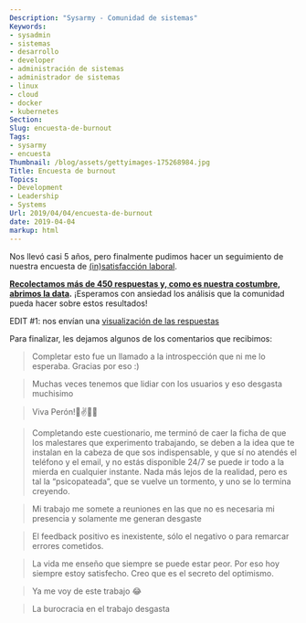 ```yaml
---
Description: "Sysarmy - Comunidad de sistemas"
Keywords:
- sysadmin 
- sistemas
- desarrollo
- developer
- administración de sistemas
- administrador de sistemas
- linux
- cloud
- docker
- kubernetes
Section: 
Slug: encuesta-de-burnout
Tags:
- sysarmy
- encuesta
Thumbnail: /blog/assets/gettyimages-175268984.jpg
Title: Encuesta de burnout
Topics:
- Development
- Leadership
- Systems
Url: 2019/04/04/encuesta-de-burnout
date: 2019-04-04
markup: html
---
```


<p>Nos llevó casi 5 años, pero finalmente pudimos hacer un seguimiento de nuestra encuesta de <a href="2014/11/14/s01e02-encuesta-de-insatisfaccion-laboral/">(in)satisfacción laboral</a>.</p>
<p><strong><a href="https://docs.google.com/spreadsheets/d/16EpuM7gi4wCSryrsaX0VMMN6e6Vr4JHe-ek1mm-gyFE/edit#gid=896578516">Recolectamos más de 450 respuestas y, como es nuestra costumbre, abrimos la data</a>.</strong> ¡Esperamos con ansiedad los análisis que la comunidad pueda hacer sobre estos resultados!</p>
<p>EDIT #1: nos envían una <a href="https://docs.google.com/document/d/1PEXfq1N0tUQPAhIvloINRpeciiV-eMG-BPwlHON5ywY/edit?ts=5ca6ae58">visualización de las respuestas</a></p>
<p>Para finalizar, les dejamos algunos de los comentarios que recibimos:</p>
<blockquote><p>Completar esto fue un llamado a la introspección que ni me lo esperaba. Gracias por eso :)</p></blockquote>
<blockquote><p>Muchas veces tenemos que lidiar con los usuarios y eso desgasta muchisimo</p></blockquote>
<blockquote><p>Viva Perón!🤘✌🎸💚</p></blockquote>
<blockquote><p>Completando este cuestionario, me terminó de caer la ficha de que los malestares que experimento trabajando, se deben a la idea que te instalan en la cabeza de que sos indispensable, y que sí no atendés el teléfono y el email, y no estás disponible 24/7 se puede ir todo a la mierda en cualquier instante. Nada más lejos de la realidad, pero es tal la “psicopateada”, que se vuelve un tormento, y uno se lo termina creyendo.</p></blockquote>
<blockquote><p>Mi trabajo me somete a reuniones en las que no es necesaria mi presencia y solamente me generan desgaste</p></blockquote>
<blockquote><p>El feedback positivo es inexistente, sólo el negativo o para remarcar errores cometidos.</p></blockquote>
<blockquote><p>La vida me enseño que siempre se puede estar peor. Por eso hoy siempre estoy satisfecho. Creo que es el secreto del optimismo.</p></blockquote>
<blockquote><p>Ya me voy de este trabajo 😂</p></blockquote>
<blockquote><p>La burocracia en el trabajo desgasta</p></blockquote>
